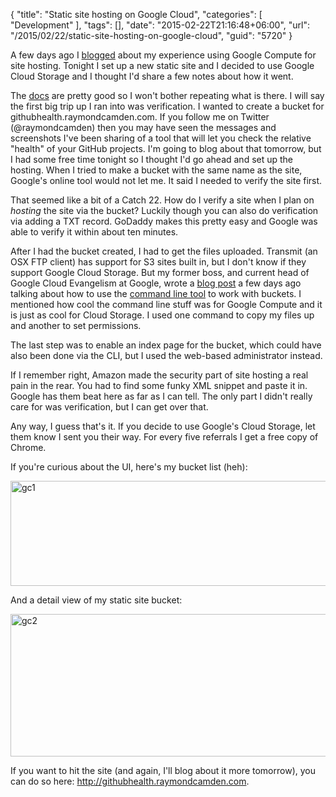 {
	"title": "Static site hosting on Google Cloud",
	"categories": [
		"Development"
	],
	"tags": [],
	"date": "2015-02-22T21:16:48+06:00",
	"url": "/2015/02/22/static-site-hosting-on-google-cloud",
	"guid": "5720"
}

A few days ago I <a href="http://www.raymondcamden.com/2015/02/19/my-experiences-with-google-compute-engine">blogged</a> about my experience using Google Compute for site hosting. Tonight I set up a new static site and I decided to use Google Cloud Storage and I thought I'd share a few notes about how it went.

<!--more-->

The <a href="https://cloud.google.com/storage/docs/website-configuration">docs</a> are pretty good so I won't bother repeating what is there. I will say the first big trip up I ran into was verification. I wanted to create a bucket for githubhealth.raymondcamden.com. If you follow me on Twitter (@raymondcamden) then you may have seen the messages and screenshots I've been sharing of a tool that will let you check the relative "health" of your GitHub projects. I'm going to blog about that tomorrow, but I had some free time tonight so I thought I'd go ahead and set up the hosting. When I tried to make a bucket with the same name as the site, Google's online tool would not let me. It said I needed to verify the site first. 

That seemed like a bit of a Catch 22. How do I verify a site when I plan on <i>hosting</i> the site via the bucket? Luckily though you can also do verification via adding a TXT record. GoDaddy makes this pretty easy and Google was able to verify it within about ten minutes.

After I had the bucket created, I had to get the files uploaded. Transmit (an OSX FTP client) has support for S3 sites built in, but I don't know if they support Google Cloud Storage. But my former boss, and current head of Google Cloud Evangelism at Google, wrote a <a href="http://gregsramblings.com/2015/02/20/gcs-tutorial-1/">blog post</a> a few days ago talking about how to use the <a href="https://cloud.google.com/storage/docs/gsutil">command line tool</a> to work with buckets. I mentioned how cool the command line stuff was for Google Compute and it is just as cool for Cloud Storage. I used one command to copy my files up and another to set permissions. 

The last step was to enable an index page for the bucket, which could have also been done via the CLI, but I used the web-based administrator instead. 

If I remember right, Amazon made the security part of site hosting a real pain in the rear. You had to find some funky XML snippet and paste it in. Google has them beat here as far as I can tell. The only part I didn't really care for was verification, but I can get over that. 

Any way, I guess that's it. If you decide to use Google's Cloud Storage, let them know I sent you their way. For every five referrals I get a free copy of Chrome.

If you're curious about the UI, here's my bucket list (heh):

<a href="http://www.raymondcamden.com/wp-content/uploads/2015/02/gc1.png"><img src="http://static.raymondcamden.com/images/wp-content/uploads/2015/02/gc1.png" alt="gc1" width="800" height="168" class="alignnone size-full wp-image-5721" /></a>

And a detail view of my static site bucket:

<a href="http://www.raymondcamden.com/wp-content/uploads/2015/02/gc2.png"><img src="http://static.raymondcamden.com/images/wp-content/uploads/2015/02/gc2.png" alt="gc2" width="800" height="228" class="alignnone size-full wp-image-5722" /></a>

If you want to hit the site (and again, I'll blog about it more tomorrow), you can do so here: <a href="http://githubhealth.raymondcamden.com">http://githubhealth.raymondcamden.com</a>.
